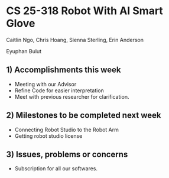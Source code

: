 
# CS 25-318 Robot With AI Smart Glove

Caitlin Ngo, Chris Hoang, Sienna Sterling, Erin Anderson

Eyuphan Bulut

## 1) Accomplishments this week ##
   - Meeting with our Advisor
   - Refine Code for easier interpretation
   - Meet with previous researcher for clarification.


## 2) Milestones to be completed next week ##
   - Connecting Robot Studio to the Robot Arm
   - Getting robot studio license

## 3) Issues, problems or concerns ##
   - Subscription for all our softwares.
   


